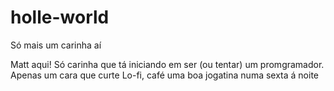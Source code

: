 # holle-world

Só mais um carinha aí

Matt aqui! Só carinha que tá iniciando em ser (ou tentar) um promgramador. 
Apenas um cara que curte Lo-fi, café uma boa jogatina numa sexta á noite
